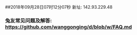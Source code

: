 ##2018年09月28日07时12分07秒 新址: 142.93.229.48
### 兔友常见问题及解答: https://github.com/wanggonging/d/blob/w/FAQ.md
